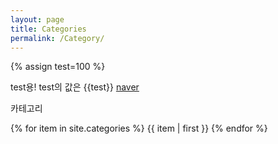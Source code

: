 ```yaml
---
layout: page
title: Categories
permalink: /Category/
---
```

{% assign test=100 %}

test용! test의 값은 {{test}}
[naver](https://www.naver.com "커서를 올리면 나온다.")

카테고리  

{% for item in site.categories %}
  {{ item | first }}
{% endfor %}
